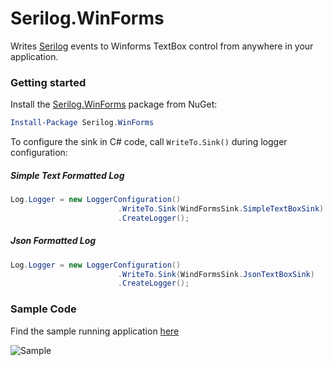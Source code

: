 # Serilog.WinForms

Writes [Serilog](https://serilog.net) events to Winforms TextBox control from anywhere in your application.

### Getting started

Install the [Serilog.WinForms](https://www.nuget.org/packages/Serilog.WinForms/) package from NuGet:

```powershell
Install-Package Serilog.WinForms
```

To configure the sink in C# code, call `WriteTo.Sink()` during logger configuration:

##### Simple Text Formatted Log
```csharp
Log.Logger = new LoggerConfiguration()
                        .WriteTo.Sink(WindFormsSink.SimpleTextBoxSink)
                        .CreateLogger();
```

##### Json Formatted Log

```csharp
Log.Logger = new LoggerConfiguration()
                        .WriteTo.Sink(WindFormsSink.JsonTextBoxSink)
                        .CreateLogger();
```

### Sample Code

Find the sample running application [here](https://github.com/umairsyed613/Serilog.WinForms/tree/master/Sample/TestApplication/)

![Sample](https://github.com/umairsyed613/Serilog.WinForms/blob/master/sample.gif)
